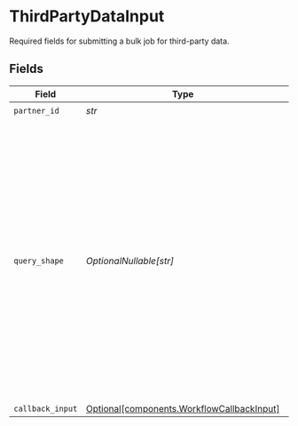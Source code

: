 # ThirdPartyDataInput

Required fields for submitting a bulk job for third-party data.


## Fields

| Field                                                                                                                                                                                                                                                                                                                                                                                                                                                                                                                                                                                                                                                      | Type                                                                                                                                                                                                                                                                                                                                                                                                                                                                                                                                                                                                                                                       | Required                                                                                                                                                                                                                                                                                                                                                                                                                                                                                                                                                                                                                                                   | Description                                                                                                                                                                                                                                                                                                                                                                                                                                                                                                                                                                                                                                                |
| ---------------------------------------------------------------------------------------------------------------------------------------------------------------------------------------------------------------------------------------------------------------------------------------------------------------------------------------------------------------------------------------------------------------------------------------------------------------------------------------------------------------------------------------------------------------------------------------------------------------------------------------------------------- | ---------------------------------------------------------------------------------------------------------------------------------------------------------------------------------------------------------------------------------------------------------------------------------------------------------------------------------------------------------------------------------------------------------------------------------------------------------------------------------------------------------------------------------------------------------------------------------------------------------------------------------------------------------- | ---------------------------------------------------------------------------------------------------------------------------------------------------------------------------------------------------------------------------------------------------------------------------------------------------------------------------------------------------------------------------------------------------------------------------------------------------------------------------------------------------------------------------------------------------------------------------------------------------------------------------------------------------------- | ---------------------------------------------------------------------------------------------------------------------------------------------------------------------------------------------------------------------------------------------------------------------------------------------------------------------------------------------------------------------------------------------------------------------------------------------------------------------------------------------------------------------------------------------------------------------------------------------------------------------------------------------------------- |
| `partner_id`                                                                                                                                                                                                                                                                                                                                                                                                                                                                                                                                                                                                                                               | *str*                                                                                                                                                                                                                                                                                                                                                                                                                                                                                                                                                                                                                                                      | :heavy_check_mark:                                                                                                                                                                                                                                                                                                                                                                                                                                                                                                                                                                                                                                         | The partner ID to query for.                                                                                                                                                                                                                                                                                                                                                                                                                                                                                                                                                                                                                               |
| `query_shape`                                                                                                                                                                                                                                                                                                                                                                                                                                                                                                                                                                                                                                              | *OptionalNullable[str]*                                                                                                                                                                                                                                                                                                                                                                                                                                                                                                                                                                                                                                    | :heavy_minus_sign:                                                                                                                                                                                                                                                                                                                                                                                                                                                                                                                                                                                                                                         |  The shape of the query with the fields being asked for, which is sent downstream.<br/> This determines what the response will look like.<br/><br/> For example, a query shape equal to `"nodes {id name}"` will return the `id` and `name` fields only.<br/><br/> If this is not provided the default query shape will be used:<br/><br/> ```graphql<br/> nodes {<br/>     id<br/>     name<br/>     providerId<br/>     providerElementId<br/>     description<br/>     buyable<br/>     fullPath<br/>     activeUniques {<br/>         householdCount<br/>         idsConnectedTvCount<br/>         idsInAppCount<br/>         idsWebCount<br/>         personsCount<br/>         thirdPartyDataOverlapCount<br/>         lastUpdated<br/>     }<br/> }<br/>``` |
| `callback_input`                                                                                                                                                                                                                                                                                                                                                                                                                                                                                                                                                                                                                                           | [Optional[components.WorkflowCallbackInput]](../../models/components/workflowcallbackinput.md)                                                                                                                                                                                                                                                                                                                                                                                                                                                                                                                                                             | :heavy_minus_sign:                                                                                                                                                                                                                                                                                                                                                                                                                                                                                                                                                                                                                                         | N/A                                                                                                                                                                                                                                                                                                                                                                                                                                                                                                                                                                                                                                                        |